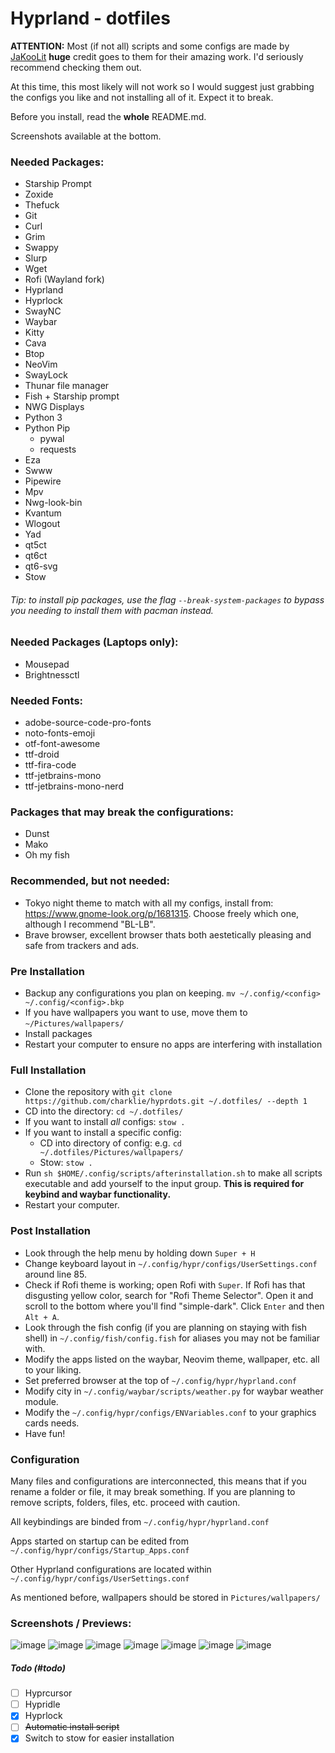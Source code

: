 # Hyprland - dotfiles
**ATTENTION:** Most (if not all) scripts and some configs are made by [JaKooLit](https://github.com/JaKooLit) **huge** credit goes to them for their amazing work. I'd seriously recommend checking them out.

At this time, this most likely will not work so I would suggest just grabbing the configs you like and not installing all of it. Expect it to break.

Before you install, read the **whole** README.md.

Screenshots available at the bottom.

### Needed Packages:

- Starship Prompt
- Zoxide
- Thefuck
- Git
- Curl
- Grim
- Swappy
- Slurp
- Wget
- Rofi (Wayland fork)
- Hyprland
- Hyprlock
- SwayNC
- Waybar
- Kitty
- Cava
- Btop
- NeoVim
- SwayLock
- Thunar file manager
- Fish + Starship prompt
- NWG Displays
- Python 3
- Python Pip
    - pywal
    - requests
- Eza
- Swww
- Pipewire
- Mpv
- Nwg-look-bin
- Kvantum
- Wlogout
- Yad
- qt5ct
- qt6ct
- qt6-svg
- Stow

###### Tip: to install pip packages, use the flag `--break-system-packages` to bypass you needing to install them with pacman instead.

### Needed Packages (Laptops only):

- Mousepad
- Brightnessctl

### Needed Fonts:

- adobe-source-code-pro-fonts 
- noto-fonts-emoji
- otf-font-awesome 
- ttf-droid 
- ttf-fira-code
- ttf-jetbrains-mono 
- ttf-jetbrains-mono-nerd

### Packages that may break the configurations:
- Dunst
- Mako
- Oh my fish

### Recommended, but not needed:
- Tokyo night theme to match with all my configs, install from: https://www.gnome-look.org/p/1681315. Choose freely which one, although I recommend "BL-LB".
- Brave browser, excellent browser thats both aestetically pleasing and safe from trackers and ads.

### Pre Installation

- Backup any configurations you plan on keeping. `mv ~/.config/<config> ~/.config/<config>.bkp`
- If you have wallpapers you want to use, move them to `~/Pictures/wallpapers/`
- Install packages
- Restart your computer to ensure no apps are interfering with installation

### Full Installation 

- Clone the repository with `git clone https://github.com/charklie/hyprdots.git ~/.dotfiles/ --depth 1`
- CD into the directory: `cd ~/.dotfiles/`
- If you want to install *all* configs: `stow .`
- If you want to install a specific config:
    - CD into directory of config: e.g. `cd ~/.dotfiles/Pictures/wallpapers/`
    - Stow: `stow .`
- Run `sh $HOME/.config/scripts/afterinstallation.sh` to make all scripts executable and add yourself to the input group. **This is required for keybind and waybar functionality.**
- Restart your computer.

### Post Installation

- Look through the help menu by holding down `Super + H`
- Change keyboard layout in `~/.config/hypr/configs/UserSettings.conf` around line 85.
- Check if Rofi theme is working; open Rofi with `Super`. If Rofi has that disgusting yellow color, search for "Rofi Theme Selector". Open it and scroll to the bottom where you'll find "simple-dark". Click `Enter` and then `Alt + A`.
- Look through the fish config (if you are planning on staying with fish shell) in `~/.config/fish/config.fish` for aliases you may not be familiar with.
- Modify the apps listed on the waybar, Neovim theme, wallpaper, etc. all to your liking.
- Set preferred browser at the top of `~/.config/hypr/hyprland.conf`
- Modify city in `~/.config/waybar/scripts/weather.py` for waybar weather module.
- Modify the `~/.config/hypr/configs/ENVariables.conf` to your graphics cards needs.
- Have fun!

### Configuration 

Many files and configurations are interconnected, this means that if you rename a folder or file, it may break something. If you are planning to remove scripts, folders, files, etc. proceed with caution.

All keybindings are binded from `~/.config/hypr/hyprland.conf`

Apps started on startup can be edited from `~/.config/hypr/configs/Startup_Apps.conf`

Other Hyprland configurations are located within `~/.config/hypr/configs/UserSettings.conf`

As mentioned before, wallpapers should be stored in `Pictures/wallpapers/`

### Screenshots / Previews:

![image](https://github.com/charklie/hyprdots/assets/157241212/628f0f7e-8dac-492f-8ea1-044d0cb69607)
![image](https://github.com/charklie/hyprdots/assets/157241212/4f55d0a8-4aa7-4c49-82e5-0c718eea57e3)
![image](https://github.com/charklie/hyprdots/assets/157241212/9ebccd44-dec1-449d-8798-89cb8e64444b)
![image](https://github.com/charklie/hyprdots/assets/157241212/f961149e-fa59-47af-8914-c60d0e3e3f3d)
![image](https://github.com/charklie/hyprdots/assets/157241212/87c6b520-9298-4811-bb5b-74939bf97409)
![image](https://github.com/charklie/hyprdots/assets/157241212/43f9b4c0-1b01-4d0c-8ecb-5eee130a4d80)
![image](https://github.com/charklie/hyprdots/assets/157241212/69ffa94a-a8a4-45d7-9182-b3be3ae52da4)

##### Todo (#todo)
- [ ] Hyprcursor
- [ ] Hypridle
- [X] Hyprlock
- [ ] ~~Automatic install script~~
- [X] Switch to stow for easier installation
